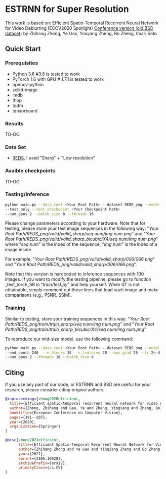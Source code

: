 # ESTRNN for Super Resolution

This work is based on:
Efficient Spatio-Temporal Recurrent Neural Network for Video Deblurring (ECCV2020 Spotlight)
[Conference version (old BSD dataset)](https://www.ecva.net/papers/eccv_2020/papers_ECCV/papers/123510188.pdf) 
by Zhihang Zhong, Ye Gao, Yinqiang Zheng, Bo Zheng, Imari Sato

## Quick Start

### Prerequisites

- Python 3.6 #3.8 is tested to work
- PyTorch 1.6 with GPU # 1.7.1 is tested to work
- opencv-python
- scikit-image
- lmdb
- thop
- tqdm
- tensorboard

### Results
TO-DO

### Data Set
- [REDS](https://seungjunnah.github.io/Datasets/reds.html),
I used "Sharp" + "Low resolution"

### Avaible checkpoints
TO-DO

### Testing/Inference
```bash
python main.py --data_root <Your Root Path> --dataset REDS_png --model ESTRNN_SRx4 --n_blocks 15 --n_features 16
--test_only --test_checkpoint <Your Checkpoint Path>
--num_gpus 2 --batch_size 8 --threads 16
```

Please change parameters according to your hardware. 
Note that for testing, please store your test image sequences in the following way:
"*Your Root Path/REDS_png/valid/valid_sharp/seq num/img num.png*"
and 
"*Your Root Path/REDS_png/valid/valid_sharp_bicubic/X4/seq num/img num.png*"
where "*seq num*" is the index of the sequence, "*img num*" is the index of a image inside. 

For example,
"*Your Root Path/REDS_png/valid/valid_sharp/006/066.png*" and 
"*Your Root Path/REDS_png/valid/valid_sharp/006/066.png*".

Note that this version is hardcoded to inference sequences with 100 images. 
If you want to modify the testing pipeline, please go to function _test_torch_SR in "*train/test.py*"  and help yourself.
When GT is not obtainable, simply comment out those lines that load such image and make comparisons (e.g., PSNR, SSIM).

### Training
Similar to testing, store your training sequences in this way:
"*Your Root Path/REDS_png/train/train_sharp/seq num/img num.png*"
and 
"*Your Root Path/REDS_png/train/train_sharp_bicubic/X4/seq num/img num.png*"

To reproduce our mid-size model, use the following command:
```bash
python main.py --data_root <Your Root Path> --dataset REDS_png --model ESTRNN_SRx4 
--end_epoch 240  --n_blocks 15 --n_features 20 --max_grad 26 --lr 2e-4 --learning_cycle 1
--num_gpus 2 --threads 16 --batch_size 8 
```

## Citing

If you use any part of our code, or ESTRNN and BSD are useful for your research, please consider citing original authors:

```bibtex
@inproceedings{zhong2020efficient,
  title={Efficient spatio-temporal recurrent neural network for video deblurring},
  author={Zhong, Zhihang and Gao, Ye and Zheng, Yinqiang and Zheng, Bo},
  booktitle={European Conference on Computer Vision},
  pages={191--207},
  year={2020},
  organization={Springer}
}

@misc{zhong2021efficient,
      title={Efficient Spatio-Temporal Recurrent Neural Network for Video Deblurring}, 
      author={Zhihang Zhong and Ye Gao and Yinqiang Zheng and Bo Zheng and Imari Sato},
      year={2021},
      eprint={2106.16028},
      archivePrefix={arXiv},
      primaryClass={cs.CV}
}

```
